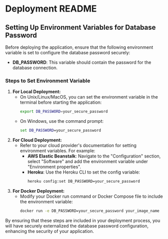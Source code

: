 # Deployment README 
## Setting Up Environment Variables for Database Password 
Before deploying the application, ensure that the following environment variable is set to configure the database password securely: 
- **DB_PASSWORD**: This variable should contain the password for the database connection. 
### Steps to Set Environment Variable 
1. **For Local Deployment:** 
   - On Unix/Linux/MacOS, you can set the environment variable in the terminal before starting the application: 
     ```sh 
     export DB_PASSWORD=your_secure_password 
     ``` 
   - On Windows, use the command prompt: 
     ```cmd 
     set DB_PASSWORD=your_secure_password 
     ``` 
2. **For Cloud Deployment:** 
   - Refer to your cloud provider's documentation for setting environment variables. For example: 
     - **AWS Elastic Beanstalk**: Navigate to the "Configuration" section, select "Software" and add the environment variable under "Environment properties". 
     - **Heroku**: Use the Heroku CLI to set the config variable: 
       ```sh 
       heroku config:set DB_PASSWORD=your_secure_password 
       ``` 
3. **For Docker Deployment:** 
   - Modify your Docker run command or Docker Compose file to include the environment variable: 
     ```sh 
     docker run -e DB_PASSWORD=your_secure_password your_image_name 
     ``` 
By ensuring that these steps are included in your deployment process, you will have securely externalized the database password configuration, enhancing the security of your application. 